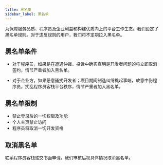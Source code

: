 ```yaml
---
title: 黑名单
sidebar_label: 黑名单
---
```


为保障服务品质、程序员及企业利益和构建优质向上的平台工作生态。我们设定了黑名单规则。对于违反规则的用户，我们将不定期拉入黑名单。

## 黑名单条件

- 对于程序员，如果是在遭遇仲裁、投诉中确实查明是开发者问题的将立即取消签约，情节严重者加入黑名单。

- 对于企业方，如果恶意骚扰开发者；项目期间制造纠纷挑起事端，故意中伤程序员，扰乱程序员客栈平台秩序，情节严重者加入黑名单。

## 黑名单限制

- 禁止登录后的一切权限及功能
- 个人主页禁止访问
- 程序员将取消一切开发资格

## 取消黑名单

联系程序员客栈递交书面申请。我们审核后视具体情况取消黑名单。
